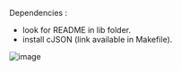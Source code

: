 Dependencies :
  - look for README in lib folder.
  - install cJSON (link available in Makefile).


![image](https://github.com/user-attachments/assets/3f2de19a-f6e1-4cec-95f4-be5137e6bd1c)
